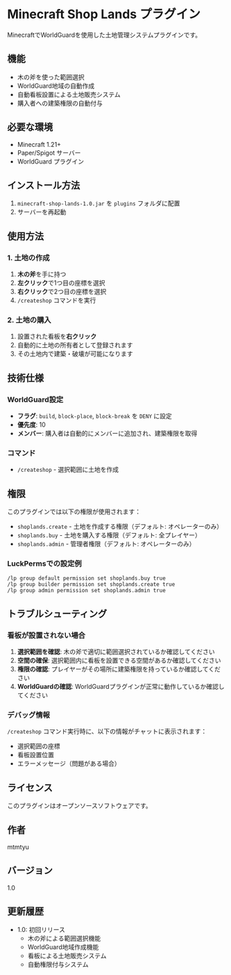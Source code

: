 # Minecraft Shop Lands プラグイン

MinecraftでWorldGuardを使用した土地管理システムプラグインです。

## 機能

- 木の斧を使った範囲選択
- WorldGuard地域の自動作成
- 自動看板設置による土地販売システム
- 購入者への建築権限の自動付与

## 必要な環境

- Minecraft 1.21+
- Paper/Spigot サーバー
- WorldGuard プラグイン

## インストール方法

1. `minecraft-shop-lands-1.0.jar` を `plugins` フォルダに配置
2. サーバーを再起動

## 使用方法

### 1. 土地の作成

1. **木の斧**を手に持つ
2. **左クリック**で1つ目の座標を選択
3. **右クリック**で2つ目の座標を選択
4. `/createshop` コマンドを実行

### 2. 土地の購入

1. 設置された看板を**右クリック**
2. 自動的に土地の所有者として登録されます
3. その土地内で建築・破壊が可能になります

## 技術仕様

### WorldGuard設定

- **フラグ**: `build`, `block-place`, `block-break` を `DENY` に設定
- **優先度**: 10
- **メンバー**: 購入者は自動的にメンバーに追加され、建築権限を取得

### コマンド

- `/createshop` - 選択範囲に土地を作成

## 権限

このプラグインでは以下の権限が使用されます：

- `shoplands.create` - 土地を作成する権限（デフォルト: オペレーターのみ）
- `shoplands.buy` - 土地を購入する権限（デフォルト: 全プレイヤー）  
- `shoplands.admin` - 管理者権限（デフォルト: オペレーターのみ）

### LuckPermsでの設定例

```
/lp group default permission set shoplands.buy true
/lp group builder permission set shoplands.create true
/lp group admin permission set shoplands.admin true
```

## トラブルシューティング

### 看板が設置されない場合

1. **選択範囲を確認**: 木の斧で適切に範囲選択されているか確認してください
2. **空間の確保**: 選択範囲内に看板を設置できる空間があるか確認してください
3. **権限の確認**: プレイヤーがその場所に建築権限を持っているか確認してください
4. **WorldGuardの確認**: WorldGuardプラグインが正常に動作しているか確認してください

### デバッグ情報

`/createshop` コマンド実行時に、以下の情報がチャットに表示されます：
- 選択範囲の座標
- 看板設置位置
- エラーメッセージ（問題がある場合）

## ライセンス

このプラグインはオープンソースソフトウェアです。

## 作者

mtmtyu

## バージョン

1.0

## 更新履歴

- 1.0: 初回リリース
  - 木の斧による範囲選択機能
  - WorldGuard地域作成機能
  - 看板による土地販売システム
  - 自動権限付与システム
